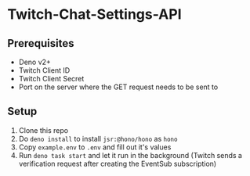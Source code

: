 # Twitch-Chat-Settings-API

## Prerequisites

- Deno v2+
- Twitch Client ID
- Twitch Client Secret
- Port on the server where the GET request needs to be sent to

## Setup

1. Clone this repo
2. Do `deno install` to install `jsr:@hono/hono` as `hono`
3. Copy `example.env` to `.env` and fill out it's values
4. Run `deno task start` and let it run in the background (Twitch sends a
   verification request after creating the EventSub subscription)
